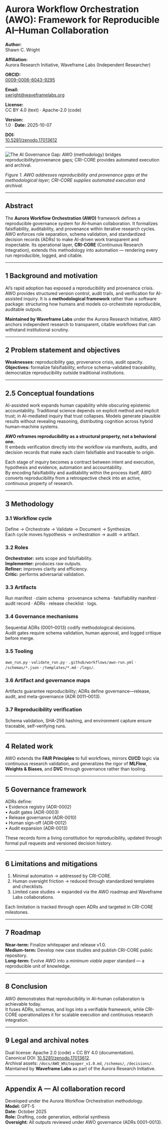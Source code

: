 # Aurora Workflow Orchestration (AWO): Framework for Reproducible AI–Human Collaboration

**Author:**  
Shawn C. Wright  

**Affiliation:**  
Aurora Research Initiative, Waveframe Labs (Independent Researcher)  

**ORCID:**  
[0009-0006-6043-9295](https://orcid.org/0009-0006-6043-9295)  

**Email:**  
swright@waveframelabs.org  

**License:**  
CC BY 4.0 (text) · Apache-2.0 (code)  

**Version:**  
1.0  ·  **Date:** 2025-10-07  

**DOI:**  
[10.5281/zenodo.17013612](https://doi.org/10.5281/zenodo.17013612)  

---

<picture>
  <source type="image/svg+xml" srcset="../figures/AI_Governance_Gap_Diagram.svg">
  <img src="../figures/AI_Governance_Gap_Diagram.png" alt="The AI Governance Gap: AWO (methodology) bridges reproducibility/provenance gaps; CRI-CORE provides automated execution and archival.">
</picture>

*Figure 1. AWO addresses reproducibility and provenance gaps at the methodological layer; CRI-CORE supplies automated execution and archival.*

---

## Abstract

The **Aurora Workflow Orchestration (AWO)** framework defines a reproducible governance system for AI–human collaboration. It formalizes falsifiability, auditability, and provenance within iterative research cycles. AWO enforces role separation, schema validation, and standardized decision records (ADRs) to make AI-driven work transparent and inspectable. Its operational layer, **CRI-CORE** (Continuous Research Integration), extends this methodology into automation — rendering every run reproducible, logged, and citable.

---

## 1  Background and motivation

AI’s rapid adoption has exposed a reproducibility and provenance crisis.  
AWO provides structured version control, audit trails, and verification for AI-assisted inquiry. It is a **methodological framework** rather than a software package: structuring how humans and models co-orchestrate reproducible, auditable outputs.

**Maintained by Waveframe Labs** under the Aurora Research Initiative, AWO anchors independent research to transparent, citable workflows that can withstand institutional scrutiny.

---

## 2  Problem statement and objectives

**Weaknesses:** reproducibility gap, provenance crisis, audit opacity.  
**Objectives:** formalize falsifiability, enforce schema-validated traceability, democratize reproducibility outside traditional institutions.

---

## 2.5  Conceptual foundations

AI-assisted work expands human capability while obscuring epistemic accountability. Traditional science depends on explicit method and implicit trust; in AI-mediated inquiry that trust collapses. Models generate plausible results without revealing reasoning, distributing cognition across hybrid human–machine systems.

**AWO reframes reproducibility as a structural property, not a behavioral one.**  
It embeds verification directly into the workflow via manifests, audits, and decision records that make each claim falsifiable and traceable to origin.

Each stage of inquiry becomes a contract between intent and execution, hypothesis and evidence, automation and accountability.  
By encoding falsifiability and auditability within the process itself, AWO converts reproducibility from a retrospective check into an active, continuous property of research.

---

## 3  Methodology

### 3.1  Workflow cycle  
Define → Orchestrate → Validate → Document → Synthesize.  
Each cycle moves hypothesis → orchestration → audit → artifact.

### 3.2  Roles  
**Orchestrator:** sets scope and falsifiability.  
**Implementer:** produces raw outputs.  
**Refiner:** improves clarity and efficiency.  
**Critic:** performs adversarial validation.

### 3.3  Artifacts  
Run manifest · claim schema · provenance schema · falsifiability manifest · audit record · ADRs · release checklist · logs.

### 3.4  Governance mechanisms  
Sequential ADRs (0001–0013) codify methodological decisions.  
Audit gates require schema validation, human approval, and logged critique before merge.

### 3.5  Tooling  
`awo_run.py` · `validate_run.py` · `.github/workflows/awo-run.yml` · `/schemas/*.json` · `/templates/*.md` · `/logs/`.

### 3.6  Artifact and governance maps  
Artifacts guarantee reproducibility; ADRs define governance—release, audit, and meta-governance (ADR 0011–0013).

### 3.7  Reproducibility verification  
Schema validation, SHA-256 hashing, and environment capture ensure traceable, self-verifying runs.

---

## 4  Related work

AWO extends the **FAIR Principles** to full workflows, mirrors **CI/CD** logic via continuous research validation, and generalizes the rigor of **MLFlow**, **Weights & Biases**, and **DVC** through governance rather than tooling.

---

## 5  Governance framework

ADRs define:  
 • Evidence registry (ADR-0002)  
 • Audit gates (ADR-0003)  
 • Release governance (ADR-0010)  
 • Human sign-off (ADR-0012)  
 • Audit expansion (ADR-0013)

These records form a living constitution for reproducibility, updated through formal pull requests and versioned decision history.

---

## 6  Limitations and mitigations

1. Minimal automation → addressed by CRI-CORE.  
2. Human oversight friction → reduced through standardized templates and checklists.  
3. Limited case studies → expanded via the AWO roadmap and Waveframe Labs collaborations.

Each limitation is tracked through open ADRs and targeted in CRI-CORE milestones.

---

## 7  Roadmap

**Near-term:** Finalize whitepaper and release v1.0.  
**Medium-term:** Develop new case studies and publish CRI-CORE public repository.  
**Long-term:** Evolve AWO into a *minimum viable paper* standard — a reproducible unit of knowledge.

---

## 8  Conclusion

AWO demonstrates that reproducibility in AI–human collaboration is achievable today.  
It fuses ADRs, schemas, and logs into a verifiable framework, while CRI-CORE operationalizes it for scalable execution and continuous research integration.

---

## 9  Legal and archival notes

Dual license: Apache 2.0 (code) + CC BY 4.0 (documentation).  
Canonical DOI: [10.5281/zenodo.17013612](https://doi.org/10.5281/zenodo.17013612).  
Archival assets: `/docs/AWO_Whitepaper_v1.0.md`, `/schemas/`, `/decisions/`.  
Maintained by **Waveframe Labs** as part of the Aurora Research Initiative.

---

## Appendix A — AI collaboration record

Developed under the Aurora Workflow Orchestration methodology.  
**Model:** GPT-5  
**Date:** October 2025  
**Role:** Drafting, code generation, editorial synthesis  
**Oversight:** All outputs reviewed under AWO governance (ADRs 0001–0013).
